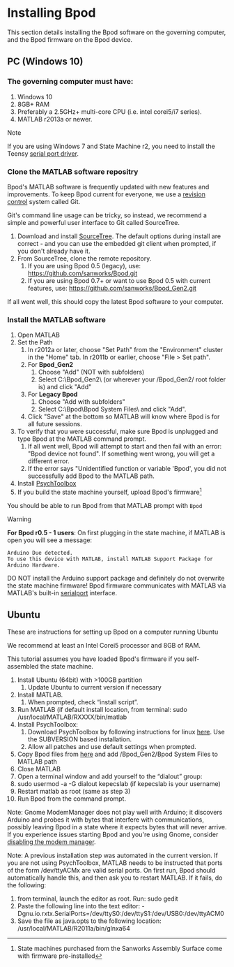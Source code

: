 # Installing Bpod
This section details installing the Bpod software on the governing computer, and the Bpod firmware on the Bpod device.

## PC (Windows 10)
### The governing computer must have:
1. Windows 10
2. 8GB+ RAM
3. Preferably a 2.5GHz+ multi-core CPU (i.e. intel corei5/i7 series).
4. MATLAB r2013a or newer. 

> [!NOTE]
> If you are using Windows 7 and State Machine r2, you need to install the Teensy [serial port driver](https://www.google.com/url?q=https%3A%2F%2Fwww.pjrc.com%2Fteensy%2Fserial_install.exe&sa=D&sntz=1&usg=AOvVaw25jfvYD6VWoNzSSCTbUj4Y).

### Clone the MATLAB software repositry
Bpod's MATLAB software is frequently updated with new features and improvements. 
To keep Bpod current for everyone, we use a [revision control](http://www.google.com/url?q=http%3A%2F%2Fen.wikipedia.org%2Fwiki%2FRevision_control&sa=D&sntz=1&usg=AOvVaw1B_ySYzuOh-Dql7I0rO0fo) system called Git.

Git's command line usage can be tricky, so instead, we recommend a simple and powerful user interface to Git called SourceTree.
<!-- Is this really the best suggestion for Git? Github Desktop works just fine -->

1. Download and install [SourceTree](http://www.google.com/url?q=http%3A%2F%2Fwww.sourcetreeapp.com%2F&sa=D&sntz=1&usg=AOvVaw0Z-GdVxu4303g9vODKJ6_K). The default options during install are correct - and you can use the embedded git client when prompted, if you don't already have it.
2. From SourceTree, clone the remote repository. 
   1. If you are using Bpod 0.5 (legacy), use: https://github.com/sanworks/Bpod.git
   2. If you are using Bpod 0.7+ or want to use Bpod 0.5 with current features, use: https://github.com/sanworks/Bpod_Gen2.git

If all went well, this should copy the latest Bpod software to your computer.

### Install the MATLAB software

1. Open MATLAB
2. Set the Path
   1. In r2012a or later, choose "Set Path" from the "Environment" cluster in the "Home" tab. In r2011b or earlier, choose "File > Set path".
   2. For **Bpod_Gen2**
      1. Choose "Add" (NOT with subfolders)
      2. Select C:\Bpod_Gen2\ (or wherever your /Bpod_Gen2/ root folder is) and click "Add"
   3. For **Legacy Bpod**
      1. Choose "Add with subfolders"
      2. Select C:\Bpod\Bpod System Files\ and click "Add".
   4. Click "Save" at the bottom so MATLAB will know where Bpod is for all future sessions.
3. To verify that you were successful, make sure Bpod is unplugged and type Bpod at the MATLAB command prompt. 
   1. If all went well, Bpod will attempt to start and then fail with an error: "Bpod device not found". If something went wrong, you will get a different error.
   2. If the error says "Unidentified function or variable 'Bpod', you did not successfully add Bpod to the MATLAB path.
4. Install [PsychToolbox](http://psychtoolbox.org/download)
5. If you build the state machine yourself, upload Bpod's firmware[^1]

You should be able to run Bpod from that MATLAB prompt with `Bpod`

> [!WARNING]
> **For Bpod r0.5 - 1 users**: 
> On first plugging in the state machine, if MATLAB is open you will see a message: 
> ```
> Arduino Due detected.
> To use this device with MATLAB, install MATLAB Support Package for Arduino Hardware.
> ```
> DO NOT install the Arduino support package and definitely do not overwrite the state machine firmware! Bpod firmware communicates with MATLAB via MATLAB's built-in [serialport](https://au.mathworks.com/help/matlab/ref/serialport.html) interface.

[^1]: State machines purchased from the Sanworks Assembly Surface come with firmware pre-installed

## Ubuntu
These are instructions for setting up Bpod on a computer running Ubuntu

We recommend at least an Intel Corei5 processor and 8GB of RAM.

This tutorial assumes you have loaded Bpod's firmware if you self-assembled the state machine.

1. Install Ubuntu (64bit) with >100GB partition
   1. Update Ubuntu to current version if necessary
2. Install MATLAB. 
   1. When prompted, check “install script”.
3. Run MATLAB (if default install location, from terminal: sudo /usr/local/MATLAB/RXXXX/bin/matlab
4. Install PsychToolbox:
   1. Download PsychToolbox by following instructions for linux [here](http://www.google.com/url?q=http%3A%2F%2Fpsychtoolbox.org%2Fdownload%2F%23Linux&sa=D&sntz=1&usg=AOvVaw3f0me0x_GWXOv64cwC4-lS). Use the SUBVERSION based installation.
   2. Allow all patches and use default settings when prompted.
5. Copy Bpod files from [here](https://www.google.com/url?q=https%3A%2F%2Fgithub.com%2Fsanworks%2FBpod_Gen2&sa=D&sntz=1&usg=AOvVaw0hZOqBP6mI4rPtPR76Nb5k) and add /Bpod_Gen2/Bpod System Files to MATLAB path
6. Close MATLAB
7. Open a terminal window and add yourself to the “dialout” group:
8. sudo usermod -a -G dialout kepecslab (if kepecslab is your username)
9. Restart matlab as root (same as step 3)
10. Run Bpod from the command prompt.

Note: Gnome ModemManager does not play well with Arduino; it discovers Arduino and probes it with bytes that interfere with communications, possibly leaving Bpod in a state where it expects bytes that will never arrive.
If you experience issues starting Bpod and you're using Gnome, consider [disabling the modem manager](https://www.google.com/search?ei=TojoWuHnKOam_QbF8bWIDw&q=Gnome+ModemManager+arduino&oq=Gnome+ModemManager+arduino).

Note: A previous installation step was automated in the current version.
If you are not using PsychToolbox, MATLAB needs to be instructed that ports of the form /dev/ttyACMx are valid serial ports.
On first run, Bpod should automatically handle this, and then ask you to restart MATLAB.
If it fails, do the following:

1. from terminal, launch the editor as root. Run: sudo gedit
2. Paste the following line into the text editor: -Dgnu.io.rxtx.SerialPorts=/dev/ttyS0:/dev/ttyS1:/dev/USB0:/dev/ttyACM0
3. Save the file as java.opts to the following location:  /usr/local/MATLAB/R2011a/bin/glnxa64